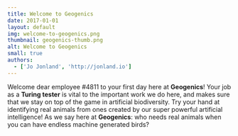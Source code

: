 ```yaml
---
title: Welcome to Geogenics
date: 2017-01-01
layout: default
img: welcome-to-geogenics.png
thumbnail: geogenics-thumb.png
alt: Welcome to Geogenics
small: true
authors:
  - ['Jo Jonland', 'http://jonland.io']
---
```

Welcome dear employee #4811 to your first day here at <b>Geogenics</b>! Your job as a <b>Turing tester</b> is vital to the important work we do here, and makes sure that we stay on top of the game in artificial biodiversity. Try your hand at identifying real animals from ones created by our super powerful artificial intelligence! As we say here at <b>Geogenics</b>: who needs real animals when you can have endless machine generated birds?
